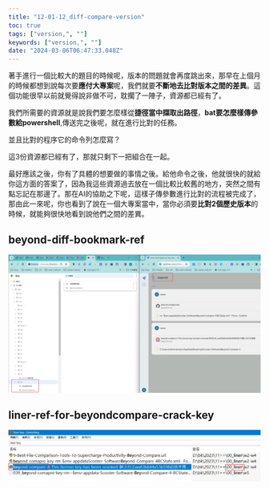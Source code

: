 ```yaml
---
title: "12-01-12_diff-compare-version"
toc: true
tags: ["version,", ""]
keywords: ["version,", ""]
date: "2024-03-06T06:47:33.048Z"
---
```




著手進行一個比較大的題目的時候呢，版本的問題就會再度跳出來，那早在上個月的時候都想到說每次要**應付大專案**呢，我們就要**不斷地去比對版本之間的差異**。這個功能很早以前就覺得說非做不可，耽擱了一陣子，資源都已經有了。

我們所需要的資源就是說我們要怎麼樣從**捷徑當中擷取出路徑**，**bat要怎麼樣傳參數給powershell**,傳送完之後呢，就在進行比對的任務。

並且比對的程序它的命令列怎麼寫？

這3份資源都已經有了，那就只剩下一把組合在一起。

最好應該之後，你有了具體的想要做的事情之後。給他命令之後，他就很快的就給你這方面的答案了，因為我這些資源過去放在一個比較比較舊的地方，突然之間有點忘記在那邊了。那在AI的協助之下呢，這樣子傳參數進行比對的流程被完成了，那由此一來呢，你也看到了說在一個大專案當中，當你必須要**比對2個歷史版本**的時候，就能夠很快地看到說他們之間的差異。 




## beyond-diff-bookmark-ref




![beyond-diff-bookmark-ref](pic/beyond-diff-bookmark-ref.jpeg)

## liner-ref-for-beyondcompare-crack-key




![liner-ref-for-beyondcompare-crack-key](pic/liner-ref-for-beyondcompare-crack-key.jpeg)